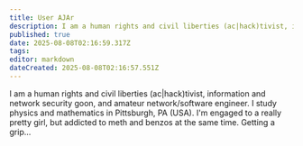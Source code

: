 ```yaml
---
title: User AJAr
description: I am a human rights and civil liberties (ac|hack)tivist, information and network security goon, and amateur network/software engineer.
published: true
date: 2025-08-08T02:16:59.317Z
tags: 
editor: markdown
dateCreated: 2025-08-08T02:16:57.551Z
---
```


I am a human rights and civil liberties (ac|hack)tivist, information and network security goon, and amateur network/software engineer. I study physics and mathematics in Pittsburgh, PA (USA). I'm engaged to a really pretty girl, but addicted to meth and benzos at the same time. Getting a grip...